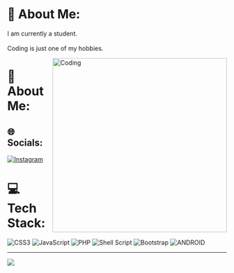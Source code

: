 # 💫 About Me: 

 I am currently a student.<br><br>Coding is just one of my hobbies.<br> 

  <img align="right" alt="Coding" width="400" src="https://user-images.githubusercontent.com/55389276/140866485-8fb1c876-9a8f-4d6a-98dc-08c4981eaf70.gif">

# 💫 About Me:

  

 ## 🌐 Socials: 

 [![Instagram](https://img.shields.io/badge/Instagram-%23E4405F.svg?logo=Instagram&logoColor=white)](https://instagram.com/acexxcv69)  

  

 # 💻 Tech Stack: 

 ![CSS3](https://img.shields.io/badge/css3-%231572B6.svg?style=flat&logo=css3&logoColor=white) ![JavaScript](https://img.shields.io/badge/javascript-%23323330.svg?style=flat&logo=javascript&logoColor=%23F7DF1E) ![PHP](https://img.shields.io/badge/php-%23777BB4.svg?style=flat&logo=php&logoColor=white) ![Shell Script](https://img.shields.io/badge/shell_script-%23121011.svg?style=flat&logo=gnu-bash&logoColor=white) ![Bootstrap](https://img.shields.io/badge/bootstrap-%23563D7C.svg?style=flat&logo=bootstrap&logoColor=white) ![ANDROID](https://img.shields.io/badge/android-%2320232a.svg?style=flat&logo=android&logoColor=%a4c639) 

 



  
 --- 

 [![](https://visitcount.itsvg.in/api?id=raizel69&label=Profile%20Views&color=4&icon=9&pretty=false)](https://visitcount.itsvg.in) 

  

 <!-- Proudly created with GPRM ( https://gprm.itsvg.in ) -->

   

 

